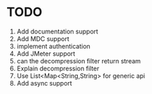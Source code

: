 # TODO
1. Add documentation support
1. Add MDC support
1. implement authentication
1. Add JMeter support
1. can the decompression filter return stream
1. Explain decompression filter
1. Use List<Map<String,String> for generic api
1. Add async support